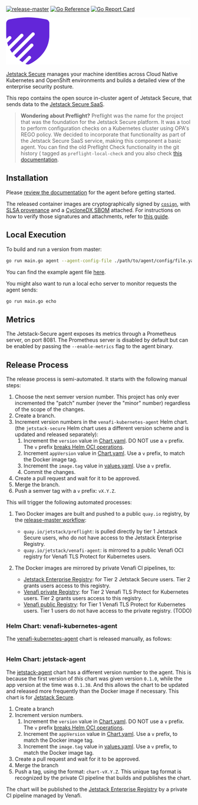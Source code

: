 [![release-master](https://github.com/jetstack/jetstack-secure/actions/workflows/release-master.yml/badge.svg)](https://github.com/jetstack/jetstack-secure/actions/workflows/release-master.yml)
[![Go Reference](https://pkg.go.dev/badge/github.com/jetstack/jetstack-secure.svg)](https://pkg.go.dev/github.com/jetstack/jetstack-secure)
[![Go Report Card](https://goreportcard.com/badge/github.com/jetstack/jetstack-secure)](https://goreportcard.com/report/github.com/jetstack/jetstack-secure)

![Jetstack Secure](./docs/images/js.png)

[Jetstack Secure](https://www.jetstack.io/jetstack-secure/) manages your machine identities across Cloud Native Kubernetes and OpenShift environments and builds a detailed view of the enterprise security posture.

This repo contains the open source in-cluster agent of Jetstack Secure, that sends data to the [Jetstack Secure
SaaS](https://platform.jetstack.io).

> **Wondering about Preflight?** Preflight was the name for the project that was the foundation for the Jetstack Secure platform. It was a tool to perform configuration checks on a Kubernetes cluster using OPA's REGO policy. We decided to incorporate that functionality as part of the Jetstack Secure SaaS service, making this component a basic agent. You can find the old Preflight Check functionality in the git history ( tagged as `preflight-local-check` and you also check [this documentation](https://github.com/jetstack/jetstack-secure/blob/preflight-local-check/docs/check.md).

## Installation

Please [review the documentation](https://platform.jetstack.io/documentation/installation/agent)
for the agent before getting started.

The released container images are cryptographically signed by
[`cosign`](https://github.com/sigstore/cosign), with
[SLSA provenance](https://slsa.dev/provenance/v0.2) and a
[CycloneDX SBOM](https://cyclonedx.org/) attached. For instructions on how to
verify those signatures and attachments, refer to
[this guide](docs/guides/cosign).

## Local Execution

To build and run a version from master:

```bash
go run main.go agent --agent-config-file ./path/to/agent/config/file.yaml -p 0h1m0s
```

You can find the example agent file
[here](https://github.com/jetstack/preflight/blob/master/agent.yaml).

You might also want to run a local echo server to monitor requests the agent
sends:

```bash
go run main.go echo
```

## Metrics

The Jetstack-Secure agent exposes its metrics through a Prometheus server, on port 8081.
The Prometheus server is disabled by default but can be enabled by passing the `--enable-metrics` flag to the agent binary.

## Release Process

The release process is semi-automated.
It starts with the following manual steps:

1. Choose the next semver version number.
   This project has only ever incremented the "patch" number (never the "minor" number) regardless of the scope of the changes.
1. Create a branch.
1. Increment version numbers in the `venafi-kubernetes-agent` Helm chart.
   (the `jetstack-secure` Helm chart uses a different version scheme and is updated and released separately):
   1. Increment the `version` value in [Chart.yaml](deploy/charts/venafi-kubernetes-agent/Chart.yaml).
      DO NOT use a `v` prefix.
      The `v` prefix [breaks Helm OCI operations](https://github.com/helm/helm/issues/11107).
   1. Increment `appVersion` value in [Chart.yaml](deploy/charts/venafi-kubernetes-agent/Chart.yaml).
      Use a `v` prefix, to match the Docker image tag.
   1. Increment the `image.tag` value in [values.yaml](deploy/charts/venafi-kubernetes-agent/values.yaml).
      Use a `v` prefix.
   1. Commit the changes.
1. Create a pull request and wait for it to be approved.
1. Merge the branch.
1. Push a semver tag with a `v` prefix: `vX.Y.Z`.

This will trigger the following automated processes:

1. Two Docker images are built and pushed to a public `quay.io` registry, by the [release-master workflow](.github/workflows/release-master.yml):
   * `quay.io/jetstack/preflight`: is pulled directly by tier 1 Jetstack Secure users, who do not have access to the Jetstack Enterprise Registry.
   * `quay.io/jetstack/venafi-agent`: is mirrored to a public Venafi OCI registry for Venafi TLS Protect for Kubernetes users.

2. The Docker images are mirrored by private Venafi CI pipelines, to:
   * [Jetstack Enterprise Registry](https://platform.jetstack.io/documentation/installation/agent#1-obtain-oci-registry-credentials):
     for Tier 2 Jetstack Secure users. Tier 2 grants users access to this registry.
   * [Venafi private Registry](https://docs.venafi.cloud/vaas/k8s-components/th-guide-confg-access-to-tlspk-enterprise-components/):
     for Tier 2 Venafi TLS Protect for Kubernetes users. Tier 2 grants users access to this registry.
   * [Venafi public Registry](https://registry.venafi.cloud/public/venafi-images/venafi-kubernetes-agent):
     for Tier 1 Venafi TLS Protect for Kubernetes users. Tier 1 users do not have access to the private registry. (TODO)

### Helm Chart: venafi-kubernetes-agent

The [venafi-kubernetes-agent](deploy/charts/venafi-kubernetes-agent/README.md) chart
is released manually, as follows:

```sh

```

### Helm Chart: jetstack-agent

The [jetstack-agent](deploy/charts/jetstack-agent/README.md) chart has a different version number to the agent.
This is because the first version of *this* chart was given version `0.1.0`,
while the app version at the time was `0.1.38`.
And this allows the chart to be updated and released more frequently than the Docker image if necessary.
This chart is for [Jetstack Secure](https://platform.jetstack.io/documentation/installation/agent#jetstack-agent-helm-chart-installation).

1. Create a branch
1. Increment version numbers.
   1. Increment the `version` value in [Chart.yaml](deploy/charts/jetstack-agent/Chart.yaml).
      DO NOT use a `v` prefix.
      The `v` prefix [breaks Helm OCI operations](https://github.com/helm/helm/issues/11107).
   1. Increment the `appVersion` value in [Chart.yaml](deploy/charts/jetstack-agent/Chart.yaml).
      Use a `v` prefix, to match the Docker image tag.
   1. Increment the `image.tag` value in [values.yaml](deploy/charts/jetstack-agent/values.yaml).
      Use a `v` prefix, to match the Docker image tag.
1. Create a pull request and wait for it to be approved.
1. Merge the branch
1. Push a tag, using the format: `chart-vX.Y.Z`.
   This unique tag format is recognized by the private CI pipeline that builds and publishes the chart.

The chart will be published to
the [Jetstack Enterprise Registry](https://platform.jetstack.io/documentation/installation/agent#1-obtain-oci-registry-credentials)
by a private CI pipeline managed by Venafi.
